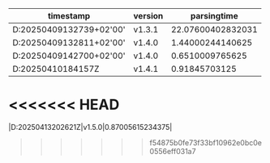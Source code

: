 
|timestamp|version|parsingtime|
|-----------|---------|--------------|
|D:20250409132739+02'00'|v1.3.1|22.07600402832031|
|D:20250409132811+02'00'|v1.4.0|1.44000244140625|
|D:20250409142700+02'00'|v1.4.0|0.6510009765625|
|D:20250410184157Z|v1.4.1|0.91845703125|
<<<<<<< HEAD
=======
|D:20250413202621Z|v1.5.0|0.87005615234375|
>>>>>>> f54875b0fe73f33bf10962e0bc0e0556eff031a7
